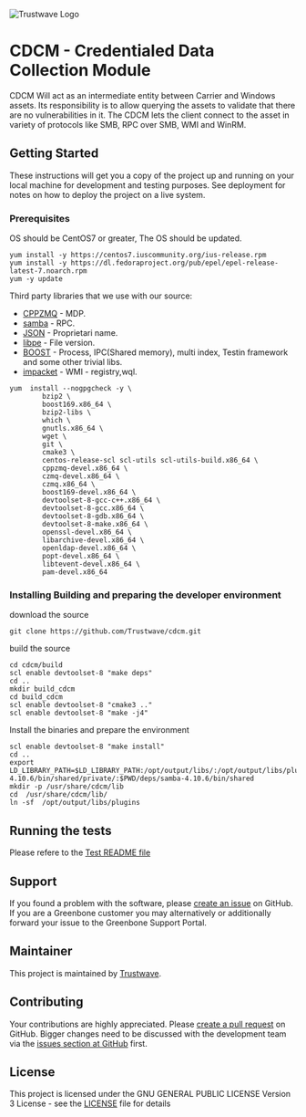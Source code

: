 ![Trustwave Logo]( https://www.trustwave.com/img/logo/logo-trustwave-white.svg)

# CDCM - Credentialed Data Collection Module

CDCM Will act as an intermediate entity between Carrier and Windows assets. Its responsibility is to allow querying the assets to validate that there are no vulnerabilities in it. The CDCM lets the client connect to the asset in variety of protocols like SMB, RPC over SMB, WMI and WinRM.

## Getting Started

These instructions will get you a copy of the project up and running on your local machine for development and testing purposes. See deployment for notes on how to deploy the project on a live system.

### Prerequisites

OS should be CentOS7 or greater, The OS should be updated.

```
yum install -y https://centos7.iuscommunity.org/ius-release.rpm
yum install -y https://dl.fedoraproject.org/pub/epel/epel-release-latest-7.noarch.rpm
yum -y update
```

Third party libraries that we use with our source:

* [CPPZMQ](https://github.com/zeromq/cppzmq) - MDP.
* [samba](https://github.com/samba-team/samba) - RPC.
* [JSON](https://github.com/taocpp/json) - Proprietari name.
* [libpe](https://github.com/merces/libpe) - File version.
* [BOOST](https://www.boost.org) - Process, IPC(Shared memory), multi index, Testin framework  and some other trivial libs.
* [impacket](https://github.com/SecureAuthCorp/impacket) - WMI - registry,wql.
```
yum  install --nogpgcheck -y \
        bzip2 \
        boost169.x86_64 \
        bzip2-libs \
        which \
        gnutls.x86_64 \
        wget \
        git \
        cmake3 \
        centos-release-scl scl-utils scl-utils-build.x86_64 \
        cppzmq-devel.x86_64 \
        czmq-devel.x86_64 \
        czmq.x86_64 \
        boost169-devel.x86_64 \
        devtoolset-8-gcc-c++.x86_64 \
        devtoolset-8-gcc.x86_64 \
        devtoolset-8-gdb.x86_64 \
        devtoolset-8-make.x86_64 \
        openssl-devel.x86_64 \
        libarchive-devel.x86_64 \
        openldap-devel.x86_64 \
        popt-devel.x86_64 \
        libtevent-devel.x86_64 \
        pam-devel.x86_64
```


### Installing Building and preparing the developer environment

download the source
```
git clone https://github.com/Trustwave/cdcm.git
```

build the source
```
cd cdcm/build
scl enable devtoolset-8 "make deps"
cd ..
mkdir build_cdcm
cd build_cdcm
scl enable devtoolset-8 "cmake3 .."
scl enable devtoolset-8 "make -j4"
```

Install the binaries and prepare the environment
```
scl enable devtoolset-8 "make install"
cd ..
export LD_LIBRARY_PATH=$LD_LIBRARY_PATH:/opt/output/libs/:/opt/output/libs/plugins/:$PWD/deps/samba-4.10.6/bin/shared/private/:$PWD/deps/samba-4.10.6/bin/shared
mkdir -p /usr/share/cdcm/lib
cd  /usr/share/cdcm/lib/
ln -sf  /opt/output/libs/plugins
```

## Running the tests

Please refere to the [Test README file](src/tests/functional_tests/README.md)

## Support

If you found a problem with the software, please [create an
issue](https://github.com/trustwave/cdcm/issues) on GitHub. If you
are a Greenbone customer you may alternatively or additionally forward your
issue to the Greenbone Support Portal.


## Maintainer

This project is maintained by [Trustwave](https://www.trustwave.com/).

## Contributing

Your contributions are highly appreciated. Please [create a pull
request](https://github.com/trustwave/cdcm/pulls) on GitHub. Bigger
changes need to be discussed with the development team via the [issues section
at GitHub](https://github.com/trustwave/cdcm/issues) first.

## License

This project is licensed under the GNU GENERAL PUBLIC LICENSE Version 3 License - see the [LICENSE](LICENSE) file for details
